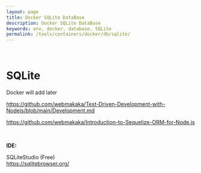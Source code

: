 ```yaml
---
layout: page
title: Docker SQLite DataBase
description: Docker SQLite DataBase
keywords: env, docker, database, SQLite
permalink: /tools/containers/docker/db/sqlite/
---
```


<br/>

# SQLite

Docker will add later

https://github.com/webmakaka/Test-Driven-Development-with-Nodejs/blob/main/Development.md

https://github.com/webmakaka/Introduction-to-Sequelize-ORM-for-Node.js

<br/>

**IDE:**

SQLiteStudio (Free)  
https://sqlitebrowser.org/
